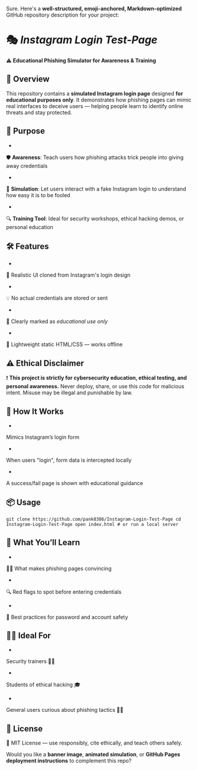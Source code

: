 Sure. Here's a **well-structured, emoji-anchored, Markdown-optimized** GitHub repository description for your project:
 
# 🎭 *Instagram Login Test-Page*
 
⚠️ **Educational Phishing Simulator for Awareness & Training**
 
## 🧩 Overview
 
This repository contains a **simulated Instagram login page** designed **for educational purposes only**. It demonstrates how phishing pages can mimic real interfaces to deceive users — helping people learn to identify online threats and stay protected.
 
## 🎯 Purpose
 
 
-  
🛡️ **Awareness**: Teach users how phishing attacks trick people into giving away credentials
 
 
-  
🧪 **Simulation**: Let users interact with a fake Instagram login to understand how easy it is to be fooled
 
 
-  
🔍 **Training Tool**: Ideal for security workshops, ethical hacking demos, or personal education
 
 

 
## 🛠️ Features
 
 
-  
🎨 Realistic UI cloned from Instagram's login design
 
 
-  
💡 No actual credentials are stored or sent
 
 
-  
🚫 Clearly marked as *educational use only*
 
 
-  
📁 Lightweight static HTML/CSS — works offline
 
 

 
## ⚠️ Ethical Disclaimer
 
❗ **This project is strictly for cybersecurity education, ethical testing, and personal awareness.** Never deploy, share, or use this code for malicious intent. Misuse may be illegal and punishable by law.
 
## 🔐 How It Works
 
 
-  
Mimics Instagram’s login form
 
 
-  
When users "login", form data is intercepted locally
 
 
-  
A success/fail page is shown with educational guidance
 
 

 
## 📦 Usage
 
`git clone https://github.com/pank0306/Instagram-Login-Test-Page cd Instagram-Login-Test-Page open index.html # or run a local server `
 
## 🧠 What You’ll Learn
 
 
-  
🕵️‍♂️ What makes phishing pages convincing
 
 
-  
🔍 Red flags to spot before entering credentials
 
 
-  
🔐 Best practices for password and account safety
 
 

 
## 👨‍🎓 Ideal For
 
 
-  
Security trainers 🧑‍🏫
 
 
-  
Students of ethical hacking 🎓
 
 
-  
General users curious about phishing tactics 👨‍💻
 
 

 
## 📝 License
 
📄 MIT License — use responsibly, cite ethically, and teach others safely.
 
Would you like a **banner image**, **animated simulation**, or **GitHub Pages deployment instructions** to complement this repo?
